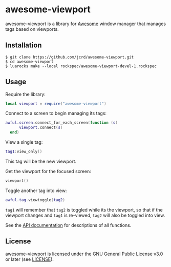 # awesome-viewport

awesome-viewport is a library for [Awesome](https://github.com/awesomeWM/awesome)
window manager that manages tags based on viewports.

## Installation

```
$ git clone https://github.com/jcrd/awesome-viewport.git
$ cd awesome-viewport
$ luarocks make --local rockspec/awesome-viewport-devel-1.rockspec
```

## Usage

Require the library:
```lua
local viewport = require("awesome-viewport")
```

Connect to a screen to begin managing its tags:
```lua
awful.screen.connect_for_each_screen(function (s)
      viewport.connect(s)
  end)
```

View a single tag:
```lua
tag1:view_only()
```

This tag will be the new viewport.

Get the viewport for the focused screen:

```lua
viewport()
```

Toggle another tag into view:
```lua
awful.tag.viewtoggle(tag2)
```

`tag1` will remember that `tag2` is toggled while its the viewport, so that if
the viewport changes and `tag1` is re-viewed, `tag2` will also be toggled into
view.

See the [API documentation](https://jcrd.github.io/awesome-viewport/) for
descriptions of all functions.

## License

awesome-viewport is licensed under the GNU General Public License v3.0 or later
(see [LICENSE](LICENSE)).
